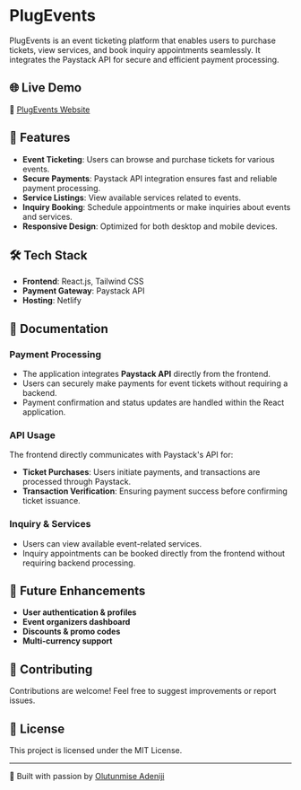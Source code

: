 # PlugEvents

PlugEvents is an event ticketing platform that enables users to purchase tickets, view services, and book inquiry appointments seamlessly. It integrates the Paystack API for secure and efficient payment processing.

## 🌐 Live Demo
🔗 [PlugEvents Website](https://plugevents.netlify.app/)

## 🚀 Features
- **Event Ticketing**: Users can browse and purchase tickets for various events.
- **Secure Payments**: Paystack API integration ensures fast and reliable payment processing.
- **Service Listings**: View available services related to events.
- **Inquiry Booking**: Schedule appointments or make inquiries about events and services.
- **Responsive Design**: Optimized for both desktop and mobile devices.

## 🛠️ Tech Stack
- **Frontend**: React.js, Tailwind CSS
- **Payment Gateway**: Paystack API
- **Hosting**: Netlify

## 📖 Documentation
### Payment Processing
- The application integrates **Paystack API** directly from the frontend.
- Users can securely make payments for event tickets without requiring a backend.
- Payment confirmation and status updates are handled within the React application.

### API Usage
The frontend directly communicates with Paystack's API for:
- **Ticket Purchases**: Users initiate payments, and transactions are processed through Paystack.
- **Transaction Verification**: Ensuring payment success before confirming ticket issuance.

### Inquiry & Services
- Users can view available event-related services.
- Inquiry appointments can be booked directly from the frontend without requiring backend processing.

## 📌 Future Enhancements
- **User authentication & profiles**
- **Event organizers dashboard**
- **Discounts & promo codes**
- **Multi-currency support**

## 🤝 Contributing
Contributions are welcome! Feel free to suggest improvements or report issues.

## 📜 License
This project is licensed under the MIT License.

---
🚀 Built with passion by [Olutunmise Adeniji](https://github.com/tadeniji06)

